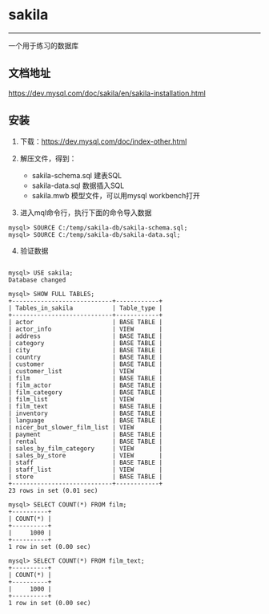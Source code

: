 # sakila
---
一个用于练习的数据库

## 文档地址

https://dev.mysql.com/doc/sakila/en/sakila-installation.html

## 安装

1. 下载：https://dev.mysql.com/doc/index-other.html

2. 解压文件，得到：

	* sakila-schema.sql 建表SQL
	* sakila-data.sql 数据插入SQL
	* sakila.mwb 模型文件，可以用mysql workbench打开

3. 进入mql命令行，执行下面的命令导入数据

```shell
mysql> SOURCE C:/temp/sakila-db/sakila-schema.sql;
mysql> SOURCE C:/temp/sakila-db/sakila-data.sql;

```

4. 验证数据

```shell

mysql> USE sakila;
Database changed

mysql> SHOW FULL TABLES;
+----------------------------+------------+
| Tables_in_sakila           | Table_type |
+----------------------------+------------+
| actor                      | BASE TABLE |
| actor_info                 | VIEW       |
| address                    | BASE TABLE |
| category                   | BASE TABLE |
| city                       | BASE TABLE |
| country                    | BASE TABLE |
| customer                   | BASE TABLE |
| customer_list              | VIEW       |
| film                       | BASE TABLE |
| film_actor                 | BASE TABLE |
| film_category              | BASE TABLE |
| film_list                  | VIEW       |
| film_text                  | BASE TABLE |
| inventory                  | BASE TABLE |
| language                   | BASE TABLE |
| nicer_but_slower_film_list | VIEW       |
| payment                    | BASE TABLE |
| rental                     | BASE TABLE |
| sales_by_film_category     | VIEW       |
| sales_by_store             | VIEW       |
| staff                      | BASE TABLE |
| staff_list                 | VIEW       |
| store                      | BASE TABLE |
+----------------------------+------------+
23 rows in set (0.01 sec)

mysql> SELECT COUNT(*) FROM film;
+----------+
| COUNT(*) |
+----------+
|     1000 |
+----------+
1 row in set (0.00 sec)

mysql> SELECT COUNT(*) FROM film_text;
+----------+
| COUNT(*) |
+----------+
|     1000 |
+----------+
1 row in set (0.00 sec)

```